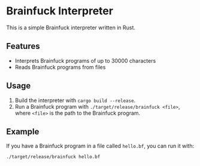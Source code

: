# Brainfuck Interpreter

This is a simple Brainfuck interpreter written in Rust.

## Features

- Interprets Brainfuck programs of up to 30000 characters
- Reads Brainfuck programs from files

## Usage

1. Build the interpreter with `cargo build --release`.
2. Run a Brainfuck program with `./target/release/brainfuck <file>`, where `<file>` is the path to the Brainfuck program.

## Example

If you have a Brainfuck program in a file called `hello.bf`, you can run it with:

```bash
./target/release/brainfuck hello.bf
```
